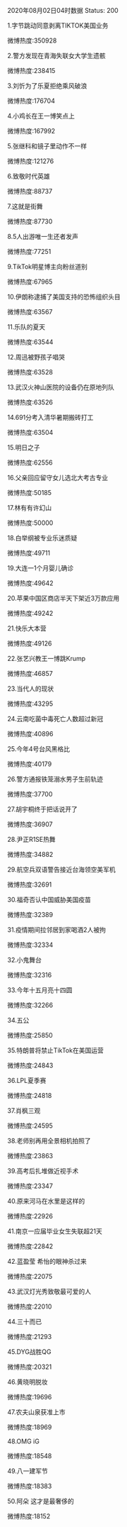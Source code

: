 2020年08月02日04时数据
Status: 200

1.字节跳动同意剥离TIKTOK美国业务

微博热度:350928

2.警方发现在青海失联女大学生遗骸

微博热度:238415

3.刘忻为了乐夏拒绝乘风破浪

微博热度:176704

4.小鸡长在王一博笑点上

微博热度:167992

5.张继科和镜子里动作不一样

微博热度:121276

6.致敬时代英雄

微博热度:88737

7.这就是街舞

微博热度:87730

8.5人出游唯一生还者发声

微博热度:77251

9.TikTok明星博主向粉丝道别

微博热度:67965

10.伊朗称逮捕了美国支持的恐怖组织头目

微博热度:63567

11.乐队的夏天

微博热度:63544

12.周迅被野孩子唱哭

微博热度:63528

13.武汉火神山医院的设备仍在原地列队

微博热度:63526

14.691分考入清华暑期搬砖打工

微博热度:63504

15.明日之子

微博热度:62556

16.父亲回应留守女儿选北大考古专业

微博热度:50185

17.林有有许幻山

微博热度:50000

18.白举纲被专业乐迷质疑

微博热度:49711

19.大连一1个月婴儿确诊

微博热度:49642

20.苹果中国区商店半天下架近3万款应用

微博热度:49242

21.快乐大本营

微博热度:49126

22.张艺兴教王一博跳Krump

微博热度:46857

23.当代人的现状

微博热度:43295

24.云南吃菌中毒死亡人数超过新冠

微博热度:40896

25.今年4号台风黑格比

微博热度:40179

26.警方通报铁笼溺水男子生前轨迹

微博热度:37700

27.胡宇桐终于把话说开了

微博热度:36907

28.尹正R1SE热舞

微博热度:34882

29.航空兵双语警告接近台海领空美军机

微博热度:32691

30.福奇否认中国威胁美国疫苗

微博热度:32389

31.疫情期间拉邻居到家喝酒2人被拘

微博热度:32334

32.小鬼舞台

微博热度:32316

33.今年十五月亮十四圆

微博热度:32266

34.五公

微博热度:25850

35.特朗普将禁止TikTok在美国运营

微博热度:24843

36.LPL夏季赛

微博热度:24818

37.肖枫三观

微博热度:24595

38.老师别再用全景相机拍照了

微博热度:23863

39.高考后扎堆做近视手术

微博热度:23347

40.原来河马在水里是这样的

微博热度:22926

41.南京一应届毕业女生失联超21天

微博热度:22842

42.蓝盈莹 希怡的眼神杀过来

微博热度:22075

43.武汉灯光秀致敬最可爱的人

微博热度:22010

44.三十而已

微博热度:21293

45.DYG战胜QG

微博热度:20321

46.黄晓明脱妆

微博热度:19696

47.农夫山泉获准上市

微博热度:18969

48.OMG iG

微博热度:18548

49.八一建军节

微博热度:18383

50.阿朵 这才是最奢侈的

微博热度:18152

